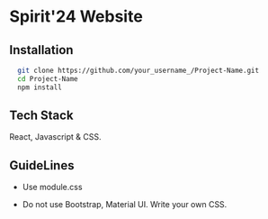 
# Spirit'24 Website




## Installation

```bash
  git clone https://github.com/your_username_/Project-Name.git
  cd Project-Name
  npm install
```
    











## Tech Stack

React, Javascript & CSS.







## GuideLines

- Use module.css

- Do not use Bootstrap, Material UI. Write your own CSS.

